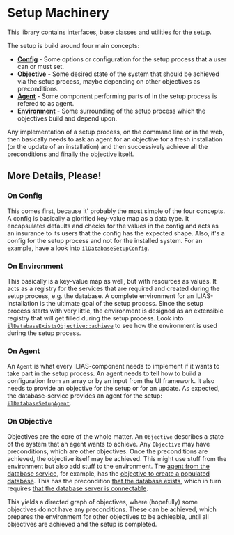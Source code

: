 # Setup Machinery

This library contains interfaces, base classes and utilities for the setup.

The setup is build around four main concepts:

* [**Config**](./Config.php) - Some options or configuration for the setup process
that a user can or must set.
* [**Objective**](./Objective.php) - Some desired state of the system that should
be achieved via the setup process, maybe depending on other objectives as preconditions.
* [**Agent**](./Agent.php) - Some component performing parts of in the setup process
is refered to as agent.
* [**Environment**](./Environment.php) - Some surrounding of the setup process which
the objectives build and depend upon.

Any implementation of a setup process, on the command line or in the web, then
basically needs to ask an agent for an objective for a fresh installation (or the
update of an installation) and then successively achieve all the preconditions
and finally the objective itself.

## More Details, Please!

### On Config

This comes first, because it' probably the most simple of the four concepts. A
config is basically a glorified key-value map as a data type. It encapsulates
defaults and checks for the values in the config and acts as an insurance to its
users that the config has the expected shape. Also, it's a config for the setup
process and not for the installed system. For an example, have a look into
[`ilDatabaseSetupConfig`](Services/Database/classes/Setup/class.ilDatabaseSetupConfig.php).

### On Environment

This basically is a key-value map as well, but with resources as values. It acts
as a registry for the services that are required and created during the setup
process, e.g. the database. A complete environment for an ILIAS-installation is
the ultimate goal of the setup process. Since the setup process starts with very
little, the environment is designed as an extensible registry that will get
filled during the setup process. Look into [`ilDatabaseExistsObjective::achieve`](Services/Database/classes/Setup/class.ilDatabaseExistsObjective.php)
to see how the environment is used during the setup process.

### On Agent

An `Agent` is what every ILIAS-component needs to implement if it wants to take
part in the setup process. An agent needs to tell how to build a configuration
from an array or by an input from the UI framework. It also needs to provide an
objective for the setup or for an update. As expected, the database-service
provides an agent for the setup: [`ilDatabaseSetupAgent`](Services/Database/classes/Setup/class.ilDatabaseSetupAgent.php).

### On Objective

Objectives are the core of the whole matter. An `Objective` describes a state of
the system that an agent wants to achieve. Any `Objective` may have preconditions,
which are other objectives. Once the preconditions are achieved, the objective
itself may be achieved. This might use stuff from the environment but also add
stuff to the environment. The [agent from the database service](Services/Database/classes/Setup/class.ilDatabaseSetupAgent.php),
for example, has the [objective to create a populated database](Services/Database/classes/Setup/class.ilDatabasePopulatedObjective.php).
This has the precondition [that the database exists](Services/Database/classes/Setup/class.ilDatabaseExistsObjective.php),
which in turn requires [that the database server is connectable](Services/Database/classes/Setup/class.ilDatabaseExistsObjective.php).

This yields a directed graph of objectives, where (hopefully) some objectives do
not have any preconditions. These can be achieved, which prepares the environment
for other objectives to be achieable, until all objectives are achieved and the
setup is completed.
